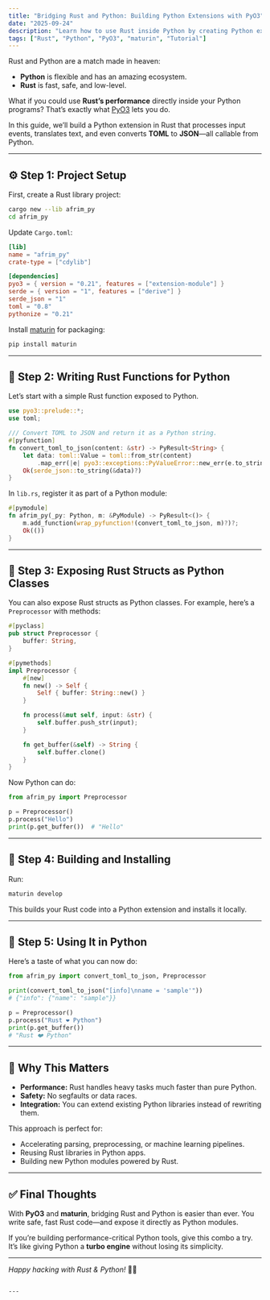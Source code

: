```yaml
---
title: "Bridging Rust and Python: Building Python Extensions with PyO3"
date: "2025-09-24"
description: "Learn how to use Rust inside Python by creating Python extensions with PyO3 and maturin. We’ll walk through setup, code examples, and practical use cases."
tags: ["Rust", "Python", "PyO3", "maturin", "Tutorial"]
---
```


Rust and Python are a match made in heaven:  
- **Python** is flexible and has an amazing ecosystem.  
- **Rust** is fast, safe, and low-level.  

What if you could use **Rust’s performance** directly inside your Python programs? That’s exactly what [PyO3](https://github.com/PyO3/pyo3) lets you do.  

In this guide, we’ll build a Python extension in Rust that processes input events, translates text, and even converts **TOML** to **JSON**—all callable from Python.  

---

## ⚙️ Step 1: Project Setup

First, create a Rust library project:

```bash
cargo new --lib afrim_py
cd afrim_py
````

Update `Cargo.toml`:

```toml
[lib]
name = "afrim_py"
crate-type = ["cdylib"]

[dependencies]
pyo3 = { version = "0.21", features = ["extension-module"] }
serde = { version = "1", features = ["derive"] }
serde_json = "1"
toml = "0.8"
pythonize = "0.21"
```

Install [maturin](https://github.com/PyO3/maturin) for packaging:

```bash
pip install maturin
```

---

## 🦀 Step 2: Writing Rust Functions for Python

Let’s start with a simple Rust function exposed to Python.

```rust
use pyo3::prelude::*;
use toml;

/// Convert TOML to JSON and return it as a Python string.
#[pyfunction]
fn convert_toml_to_json(content: &str) -> PyResult<String> {
    let data: toml::Value = toml::from_str(content)
        .map_err(|e| pyo3::exceptions::PyValueError::new_err(e.to_string()))?;
    Ok(serde_json::to_string(&data)?)
}
```

In `lib.rs`, register it as part of a Python module:

```rust
#[pymodule]
fn afrim_py(_py: Python, m: &PyModule) -> PyResult<()> {
    m.add_function(wrap_pyfunction!(convert_toml_to_json, m)?)?;
    Ok(())
}
```

---

## 🧩 Step 3: Exposing Rust Structs as Python Classes

You can also expose Rust structs as Python classes. For example, here’s a `Preprocessor` with methods:

```rust
#[pyclass]
pub struct Preprocessor {
    buffer: String,
}

#[pymethods]
impl Preprocessor {
    #[new]
    fn new() -> Self {
        Self { buffer: String::new() }
    }

    fn process(&mut self, input: &str) {
        self.buffer.push_str(input);
    }

    fn get_buffer(&self) -> String {
        self.buffer.clone()
    }
}
```

Now Python can do:

```python
from afrim_py import Preprocessor

p = Preprocessor()
p.process("Hello")
print(p.get_buffer())  # "Hello"
```

---

## 🚀 Step 4: Building and Installing

Run:

```bash
maturin develop
```

This builds your Rust code into a Python extension and installs it locally.

---

## 🐍 Step 5: Using It in Python

Here’s a taste of what you can now do:

```python
from afrim_py import convert_toml_to_json, Preprocessor

print(convert_toml_to_json("[info]\nname = 'sample'"))
# {"info": {"name": "sample"}}

p = Preprocessor()
p.process("Rust ❤️ Python")
print(p.get_buffer())
# "Rust ❤️ Python"
```

---

## 🎯 Why This Matters

* **Performance:** Rust handles heavy tasks much faster than pure Python.
* **Safety:** No segfaults or data races.
* **Integration:** You can extend existing Python libraries instead of rewriting them.

This approach is perfect for:

* Accelerating parsing, preprocessing, or machine learning pipelines.
* Reusing Rust libraries in Python apps.
* Building new Python modules powered by Rust.

---

## ✅ Final Thoughts

With **PyO3** and **maturin**, bridging Rust and Python is easier than ever.
You write safe, fast Rust code—and expose it directly as Python modules.

If you’re building performance-critical Python tools, give this combo a try. It’s like giving Python a **turbo engine** without losing its simplicity.

---

*Happy hacking with Rust & Python!* 🦀🐍

```

---
